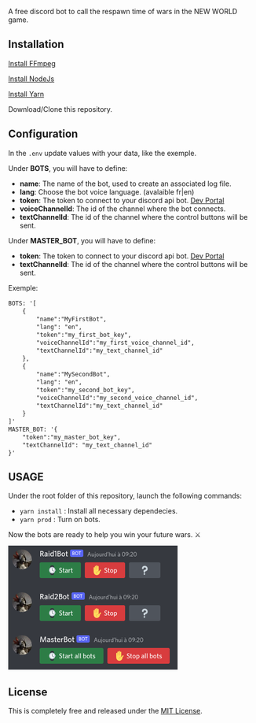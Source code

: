 A free discord bot to call the respawn time of wars in the NEW WORLD game.

Installation
--------------

[Install FFmpeg](https://ffmpeg.org/)

[Install NodeJs](https://nodejs.org/)

[Install Yarn](https://yarnpkg.com/)

Download/Clone this repository.

Configuration
--------------
In the `.env` update values with your data, like the exemple.

Under **BOTS**, you will have to define:
- **name**: The name of the bot, used to create an associated log file.
- **lang**: Choose the bot voice language. (avalaible fr|en)
- **token**: The token to connect to your discord api bot. [Dev Portal](https://discord.com/developers)
- **voiceChannelId**: The id of the channel where the bot connects.
- **textChannelId**: The id of the channel where the control buttons will be sent.

Under **MASTER_BOT**, you will have to define:
- **token**: The token to connect to your discord api bot. [Dev Portal](https://discord.com/developers)
- **textChannelId**: The id of the channel where the control buttons will be sent.

Exemple:
```dotenv
BOTS: '[
    {
        "name":"MyFirstBot",
        "lang": "en",
        "token":"my_first_bot_key",
        "voiceChannelId":"my_first_voice_channel_id",
        "textChannelId":"my_text_channel_id"
    },
    {
        "name":"MySecondBot",
        "lang": "en",
        "token":"my_second_bot_key",
        "voiceChannelId":"my_second_voice_channel_id",
        "textChannelId":"my_text_channel_id"
    }
]'
MASTER_BOT: '{
    "token":"my_master_bot_key",
    "textChannelId": "my_text_channel_id"
}'
```

USAGE
----------

Under the root folder of this repository, launch the following commands:
- `yarn install` : Install all necessary dependecies.
- `yarn prod` : Turn on bots.

Now the bots are ready to help you win your future wars. ⚔️

![](https://github.com/BigChicChicken/NW_TimerBot/blob/main/screenshot.png "Screenshot")

License
----------

This is completely free and released under the [MIT License](https://github.com/BigChicChicken/NW_TimerBot/blob/main/LICENSE).

